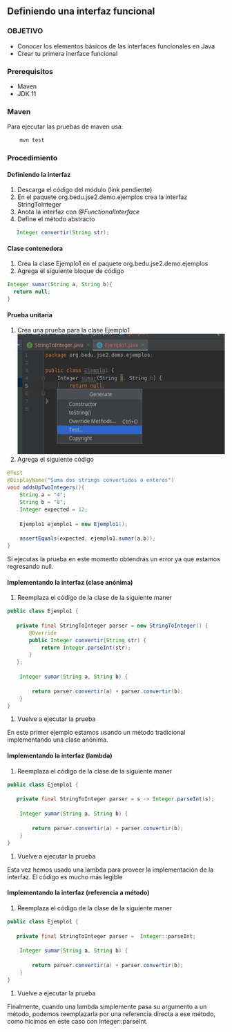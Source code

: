 ## Definiendo una interfaz funcional

### OBJETIVO
 - Conocer los elementos básicos de las interfaces funcionales en Java
 - Crear tu primera inerface funcional

### Prerequisitos

* Maven
* JDK 11

### Maven

Para ejecutar las pruebas de maven usa:
```bash
    mvn test
```

### Procedimiento

#### Definiendo la interfaz
1. Descarga el código del módulo (link pendiente)
1. En el paquete org.bedu.jse2.demo.ejemplos crea la interfaz StringToInteger
1. Anota la interfaz con _@FunctionalInterface_
1. Define el método abstracto
```java
   Integer convertir(String str);
```
#### Clase contenedora
1. Crea la clase Ejemplo1 en el paquete org.bedu.jse2.demo.ejemplos
1. Agrega el siguiente bloque de código
```java
Integer sumar(String a, String b){
  return null;
}
```

#### Prueba unitaria
1. Crea una prueba para la clase Ejemplo1
  ![Crear prueba](img/figura01.png)
1. Agrega el siguiente código
```java
@Test
@DisplayName("Suma dos strings convertidos a enteros")
void addsUpTwoIntegers(){
    String a = "4";
    String b = "8";
    Integer expected = 12;

    Ejemplo1 ejemplo1 = new Ejemplo1();

    assertEquals(expected, ejemplo1.sumar(a,b));
}
```

Si ejecutas la prueba en este momento obtendrás un error ya que estamos regresando null.

#### Implementando la interfaz (clase anónima)

1. Reemplaza el código de la clase de la siguiente maner
```java
public class Ejemplo1 {

   private final StringToInteger parser = new StringToInteger() {
       @Override
       public Integer convertir(String str) {
           return Integer.parseInt(str);
       }
   };

    Integer sumar(String a, String b) {

        return parser.convertir(a) + parser.convertir(b);
    }
}
```
1. Vuelve a ejecutar la prueba

En este primer ejemplo estamos usando un método tradicional implementando una clase anónima.


#### Implementando la interfaz (lambda)

1. Reemplaza el código de la clase de la siguiente maner
```java
public class Ejemplo1 {

   private final StringToInteger parser = s -> Integer.parseInt(s);

    Integer sumar(String a, String b) {

        return parser.convertir(a) + parser.convertir(b);
    }
}
```
1. Vuelve a ejecutar la prueba

Esta vez hemos usado una lambda para proveer la implementación de la interfaz. El código es mucho más legible

#### Implementando la interfaz (referencia a método)

1. Reemplaza el código de la clase de la siguiente maner
```java
public class Ejemplo1 {

   private final StringToInteger parser =  Integer::parseInt;

    Integer sumar(String a, String b) {

        return parser.convertir(a) + parser.convertir(b);
    }
}
```
1. Vuelve a ejecutar la prueba

Finalmente, cuando una lambda simplemente pasa su argumento a un método, podemos reemplazarla por una referencia directa a ese método, como hicimos en este caso con Integer::parseInt.
